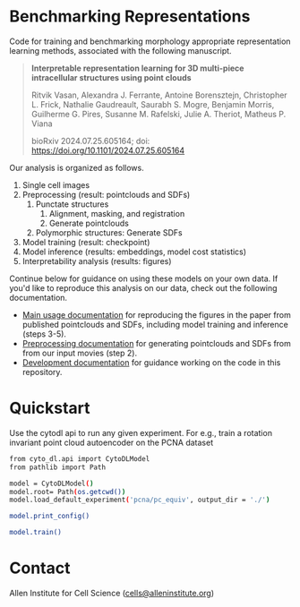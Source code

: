 # Benchmarking Representations

Code for training and benchmarking morphology appropriate representation learning methods, associated with the following manuscript.

> **Interpretable representation learning for 3D multi-piece intracellular structures using point clouds**
>
> Ritvik Vasan, Alexandra J. Ferrante, Antoine Borensztejn, Christopher L. Frick, Nathalie Gaudreault, Saurabh S. Mogre, Benjamin Morris, Guilherme G. Pires, Susanne M. Rafelski, Julie A. Theriot, Matheus P. Viana
>
> bioRxiv 2024.07.25.605164; doi: https://doi.org/10.1101/2024.07.25.605164

Our analysis is organized as follows.

1. Single cell images
2. Preprocessing (result: pointclouds and SDFs)
   1. Punctate structures
      1. Alignment, masking, and registration
      2. Generate pointclouds
   2. Polymorphic structures: Generate SDFs
3. Model training (result: checkpoint)
4. Model inference (results: embeddings, model cost statistics)
5. Interpretability analysis (results: figures)

Continue below for guidance on using these models on your own data.
If you'd like to reproduce this analysis on our data, check out the following documentation.

- [Main usage documentation](./docs/USAGE.md) for reproducing the figures in the paper from published pointclouds and SDFs, including model training and inference (steps 3-5).
- [Preprocessing documentation](./docs/PREPROCESSING.md) for generating pointclouds and SDFs from from our input movies (step 2).
- [Development documentation](./docs/DEVELOPMENT.md) for guidance working on the code in this repository.

# Quickstart

Use the cytodl api to run any given experiment. For e.g., train a rotation invariant point cloud autoencoder on the PCNA dataset

```bash
from cyto_dl.api import CytoDLModel
from pathlib import Path

model = CytoDLModel()
model.root= Path(os.getcwd())
model.load_default_experiment('pcna/pc_equiv', output_dir = './')

model.print_config()

model.train()
```

# Contact

Allen Institute for Cell Science (cells@alleninstitute.org)
